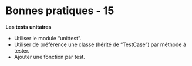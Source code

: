 <!-- .slide: -->

# Bonnes pratiques - 15

**Les tests unitaires**

* Utiliser le module “unittest”.
* Utiliser de préférence une classe (hérité de “TestCase”) par méthode à tester.
* Ajouter une fonction par test.
